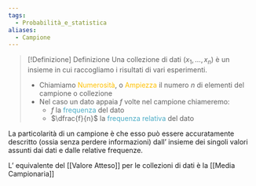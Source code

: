 ```yaml
---
tags:
  - Probabilità_e_statistica
aliases:
  - Campione
---
```


>[!Definizione]  Definizione
>Una collezione di dati ($x_{1},\dots ,x_{n}$) è un insieme in cui raccogliamo i risultati di vari esperimenti.
>- Chiamiamo <font color="#ffc000">Numerosità</font>, o <font color="#ffc000">Ampiezza</font> il numero $n$ di elementi del campione o collezione
>- Nel caso un dato appaia $f$ volte nel campione chiameremo:
>	- $f$ la <font color="#4bacc6">frequenza</font> del dato
>	- $\dfrac{f}{n}$ la <font color="#4bacc6">frequenza relativa</font> del dato

La particolarità di un campione è che esso può essere accuratamente descritto (ossia senza perdere informazioni) dall’ insieme dei singoli valori assunti dai dati e dalle relative frequenze.

L’ equivalente del [[Valore Atteso]] per le collezioni di dati è la [[Media Campionaria]]
